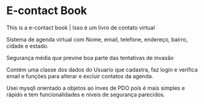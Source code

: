 # E-contact Book
This is a e-contact book | Isso é um livro de contato virtual


Sistema de agenda virtual com Nome, email, telefone, endereço, bairro, cidade e estado.

Segurança média que previne boa parte das tentativas de invasão

Contém uma classe dos dados do Usuario que cadastra, faz login e verifica email e funções para alterar e excluir contatos da agenda.

Usei mysqli orientado a objetos ao ínves de PDO pois é mais simples e rápido e tem funcionalidades e níveis de segurança parecidos.
